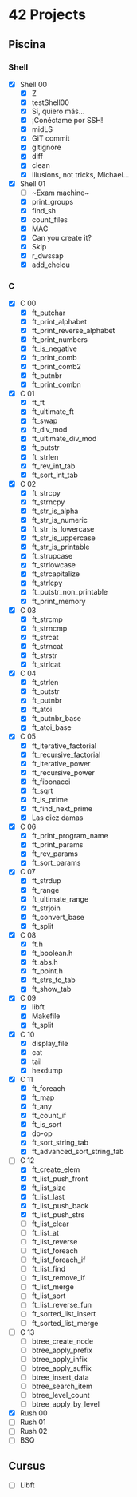 # 42 Projects

## Piscina

### Shell

- [x] Shell 00
	- [x] Z
	- [x] testShell00
	- [x] Sí, quiero más...
	- [x] ¡Conéctame por SSH!
	- [x] midLS
	- [x] GiT commit
	- [x] gitignore
	- [x] diff
	- [x] clean
	- [x] Illusions, not tricks, Michael...
- [x] Shell 01
	- [ ] ~Exam machine~
	- [x] print_groups
	- [x] find_sh
	- [x] count_files
	- [x] MAC
	- [x] Can you create it?
	- [x] Skip
	- [x] r_dwssap
	- [x] add_chelou

### C

- [x] C 00
	- [x] ft_putchar
	- [x] ft_print_alphabet
	- [x] ft_print_reverse_alphabet
	- [x] ft_print_numbers
	- [x] ft_is_negative
	- [x] ft_print_comb
	- [x] ft_print_comb2
	- [x] ft_putnbr
	- [x] ft_print_combn
- [x] C 01
	- [x] ft_ft
	- [x] ft_ultimate_ft
	- [x] ft_swap
	- [x] ft_div_mod
	- [x] ft_ultimate_div_mod
	- [x] ft_putstr
	- [x] ft_strlen
	- [x] ft_rev_int_tab
	- [x] ft_sort_int_tab
- [x] C 02
	- [x] ft_strcpy
	- [x] ft_strncpy
	- [x] ft_str_is_alpha
	- [x] ft_str_is_numeric
	- [x] ft_str_is_lowercase
	- [x] ft_str_is_uppercase
	- [x] ft_str_is_printable
	- [x] ft_strupcase
	- [x] ft_strlowcase
	- [x] ft_strcapitalize
	- [x] ft_strlcpy
	- [x] ft_putstr_non_printable
	- [x] ft_print_memory
- [x] C 03
	- [x] ft_strcmp
	- [x] ft_strncmp
	- [x] ft_strcat
	- [x] ft_strncat
	- [x] ft_strstr
	- [x] ft_strlcat
- [x] C 04
	- [x] ft_strlen
	- [x] ft_putstr
	- [x] ft_putnbr
	- [x] ft_atoi
	- [x] ft_putnbr_base
	- [x] ft_atoi_base
- [x] C 05
	- [x] ft_iterative_factorial
	- [x] ft_recursive_factorial
	- [x] ft_iterative_power
	- [x] ft_recursive_power
	- [x] ft_fibonacci
	- [x] ft_sqrt
	- [x] ft_is_prime
	- [x] ft_find_next_prime
	- [x] Las diez damas
- [x] C 06
	- [x] ft_print_program_name
	- [x] ft_print_params
	- [x] ft_rev_params
	- [x] ft_sort_params
- [x] C 07
	- [x] ft_strdup
	- [x] ft_range
	- [x] ft_ultimate_range
	- [x] ft_strjoin
	- [x] ft_convert_base
	- [x] ft_split
- [x] C 08
	- [x] ft.h
	- [x] ft_boolean.h
	- [x] ft_abs.h
	- [x] ft_point.h
	- [x] ft_strs_to_tab
	- [x] ft_show_tab
- [x] C 09
	- [x] libft
	- [x] Makefile
	- [x] ft_split
- [x] C 10
	- [x] display_file
	- [x] cat
	- [x] tail
	- [x] hexdump
- [x] C 11
	- [x] ft_foreach
	- [x] ft_map
	- [x] ft_any
	- [x] ft_count_if
	- [x] ft_is_sort
	- [x] do-op
	- [x] ft_sort_string_tab
	- [x] ft_advanced_sort_string_tab
- [ ] C 12
	- [x] ft_create_elem
	- [x] ft_list_push_front
	- [x] ft_list_size
	- [x] ft_list_last
	- [x] ft_list_push_back
	- [x] ft_list_push_strs
	- [ ] ft_list_clear
	- [ ] ft_list_at
	- [ ] ft_list_reverse
	- [ ] ft_list_foreach
	- [ ] ft_list_foreach_if
	- [ ] ft_list_find
	- [ ] ft_list_remove_if
	- [ ] ft_list_merge
	- [ ] ft_list_sort
	- [ ] ft_list_reverse_fun
	- [ ] ft_sorted_list_insert
	- [ ] ft_sorted_list_merge
- [ ] C 13
	- [ ] btree_create_node
	- [ ] btree_apply_prefix
	- [ ] btree_apply_infix
	- [ ] btree_apply_suffix
	- [ ] btree_insert_data
	- [ ] btree_search_item
	- [ ] btree_level_count
	- [ ] btree_apply_by_level
- [x] Rush 00
- [ ] Rush 01
- [ ] Rush 02
- [ ] BSQ

## Cursus

- [ ] Libft
